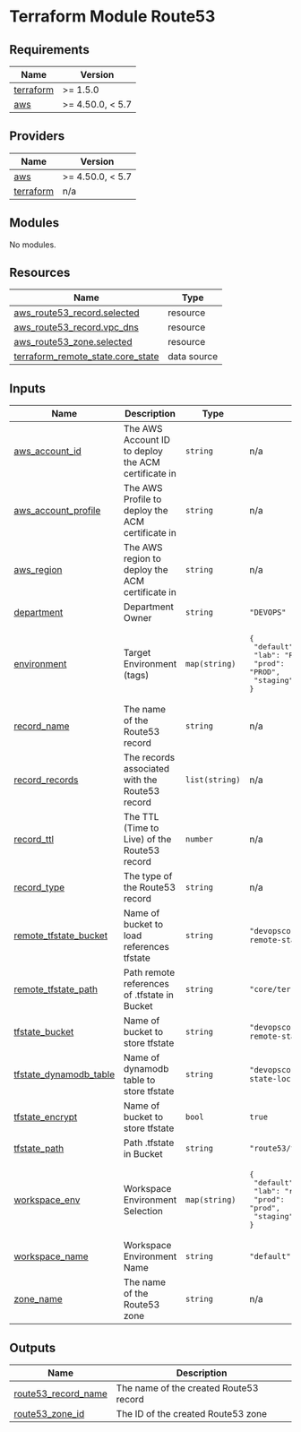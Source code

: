 # Terraform Module Route53

<!-- BEGIN_TF_DOCS -->
## Requirements

| Name | Version |
|------|---------|
| <a name="requirement_terraform"></a> [terraform](#requirement\_terraform) | >= 1.5.0 |
| <a name="requirement_aws"></a> [aws](#requirement\_aws) | >= 4.50.0, < 5.7 |

## Providers

| Name | Version |
|------|---------|
| <a name="provider_aws"></a> [aws](#provider\_aws) | >= 4.50.0, < 5.7 |
| <a name="provider_terraform"></a> [terraform](#provider\_terraform) | n/a |

## Modules

No modules.

## Resources

| Name | Type |
|------|------|
| [aws_route53_record.selected](https://registry.terraform.io/providers/hashicorp/aws/latest/docs/resources/route53_record) | resource |
| [aws_route53_record.vpc_dns](https://registry.terraform.io/providers/hashicorp/aws/latest/docs/resources/route53_record) | resource |
| [aws_route53_zone.selected](https://registry.terraform.io/providers/hashicorp/aws/latest/docs/resources/route53_zone) | resource |
| [terraform_remote_state.core_state](https://registry.terraform.io/providers/hashicorp/terraform/latest/docs/data-sources/remote_state) | data source |

## Inputs

| Name | Description | Type | Default | Required |
|------|-------------|------|---------|:--------:|
| <a name="input_aws_account_id"></a> [aws\_account\_id](#input\_aws\_account\_id) | The AWS Account ID to deploy the ACM certificate in | `string` | n/a | yes |
| <a name="input_aws_account_profile"></a> [aws\_account\_profile](#input\_aws\_account\_profile) | The AWS Profile to deploy the ACM certificate in | `string` | n/a | yes |
| <a name="input_aws_region"></a> [aws\_region](#input\_aws\_region) | The AWS region to deploy the ACM certificate in | `string` | n/a | yes |
| <a name="input_department"></a> [department](#input\_department) | Department Owner | `string` | `"DEVOPS"` | no |
| <a name="input_environment"></a> [environment](#input\_environment) | Target Environment (tags) | `map(string)` | <pre>{<br>  "default": "DEF",<br>  "lab": "RND",<br>  "prod": "PROD",<br>  "staging": "STG"<br>}</pre> | no |
| <a name="input_record_name"></a> [record\_name](#input\_record\_name) | The name of the Route53 record | `string` | n/a | yes |
| <a name="input_record_records"></a> [record\_records](#input\_record\_records) | The records associated with the Route53 record | `list(string)` | n/a | yes |
| <a name="input_record_ttl"></a> [record\_ttl](#input\_record\_ttl) | The TTL (Time to Live) of the Route53 record | `number` | n/a | yes |
| <a name="input_record_type"></a> [record\_type](#input\_record\_type) | The type of the Route53 record | `string` | n/a | yes |
| <a name="input_remote_tfstate_bucket"></a> [remote\_tfstate\_bucket](#input\_remote\_tfstate\_bucket) | Name of bucket to load references tfstate | `string` | `"devopscorner-terraform-remote-state"` | no |
| <a name="input_remote_tfstate_path"></a> [remote\_tfstate\_path](#input\_remote\_tfstate\_path) | Path remote references of .tfstate in Bucket | `string` | `"core/terraform.tfstate"` | no |
| <a name="input_tfstate_bucket"></a> [tfstate\_bucket](#input\_tfstate\_bucket) | Name of bucket to store tfstate | `string` | `"devopscorner-terraform-remote-state"` | no |
| <a name="input_tfstate_dynamodb_table"></a> [tfstate\_dynamodb\_table](#input\_tfstate\_dynamodb\_table) | Name of dynamodb table to store tfstate | `string` | `"devopscorner-terraform-state-lock"` | no |
| <a name="input_tfstate_encrypt"></a> [tfstate\_encrypt](#input\_tfstate\_encrypt) | Name of bucket to store tfstate | `bool` | `true` | no |
| <a name="input_tfstate_path"></a> [tfstate\_path](#input\_tfstate\_path) | Path .tfstate in Bucket | `string` | `"route53/terraform.tfstate"` | no |
| <a name="input_workspace_env"></a> [workspace\_env](#input\_workspace\_env) | Workspace Environment Selection | `map(string)` | <pre>{<br>  "default": "default",<br>  "lab": "rnd",<br>  "prod": "prod",<br>  "staging": "staging"<br>}</pre> | no |
| <a name="input_workspace_name"></a> [workspace\_name](#input\_workspace\_name) | Workspace Environment Name | `string` | `"default"` | no |
| <a name="input_zone_name"></a> [zone\_name](#input\_zone\_name) | The name of the Route53 zone | `string` | n/a | yes |

## Outputs

| Name | Description |
|------|-------------|
| <a name="output_route53_record_name"></a> [route53\_record\_name](#output\_route53\_record\_name) | The name of the created Route53 record |
| <a name="output_route53_zone_id"></a> [route53\_zone\_id](#output\_route53\_zone\_id) | The ID of the created Route53 zone |
<!-- END_TF_DOCS -->